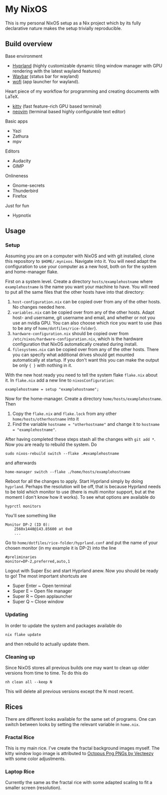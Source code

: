 # My NixOS
This is my personal NixOS setup as a Nix project which by its fully declarative nature makes the setup trivially reproducible.

## Build overview
Base environment 
 * [Hyprland](https://github.com/hyprwm/Hyprland) (highly customizable dynamic tiling window manager with GPU rendering with the latest wayland features) 
 * [Waybar](https://github.com/Alexays/Waybar) (status bar for wayland)
 * [wofi](https://github.com/SimplyCEO/wofi) (app launcher for wayland).

Heart piece of my workflow for programming and creating documents with LaTeX.
 * [kitty](https://sw.kovidgoyal.net/kitty/) (fast feature-rich GPU based terminal) 
 * [neovim](https://github.com/neovim/neovim) (terminal based highly configurable text editor)

Basic apps
 * Yazi
 * Zathura
 * mpv

Editors
 * Audacity
 * GIMP

Onlineness
 * Gnome-secrets
 * Thunderbird
 * Firefox

Just for fun
 * Hypnotix


## Usage

### Setup
Assuming you are on a computer with NixOS and with git installed, clone this repository to `$HOME/.mynixos`. Navigate into it. You will need adapt the configuration to use your computer as a new host, both on for the system and home-manager flake. 

First on a system level. Create a directory `hosts/examplehostname` where `examplehostname` is the name you want your machine to have. You will need to put all the same files that the other hosts have into that directory:
 1. `host-configuration.nix` can be copied over from any of the other hosts. No changes needed here.
 2. `variables.nix` can be copied over from any of the other hosts. Adapt host- and username, git username and email, and whether or not you use an nvidia GPU. You can also choose which rice you want to use (has to be any of `home/dotfiles/rice-folder`).
 3. `hardware-configuration.nix` should be copied over from `/etc/nixos/hardware-configuration.nix`, which is the hardware configuration that NixOS automatically created during install. 
 4. `filesystems.nix` can be copied over from any of the other hosts. There you can specify what additional drives should get mounted automatically at startup. If you don't want this you can make the output be only `{ }` with nothing in it.

With the new host ready you need to tell the system flake `flake.nix` about it. In `flake.nix` add a new line to `nixosConfiguration`:
```
examplehostname = setup "examplehostname";
```

Now for the home-manager. Create a directory `home/hosts/examplehostname`. Then
 1. Copy the `flake.nix` and `flake.lock` from any other `home/hosts/otherhostname` into it 
 2. Find the variable `hostname = "otherhostname"` and change it to `hostname = "examplehostname"`.

After having completed these steps stash all the changes with `git add *`. Now you are ready to rebuild the system. Do
```
sudo nixos-rebuild switch --flake .#examplehostname
```
and afterwards
```
home-manager switch --flake ./home/hosts/examplehostname
```
Reboot for all the changes to apply. Start Hyprland simply by doing `hyprland`. Perhaps the resolution will be off, that is because Hyprland needs to be told which monitor to use (there is multi monitor support, but at the moment I don't know how it works). To see what options are available do
```
hyprctl monitors
```
You'll see something like
```
Monitor DP-2 (ID 0):
	2560x1440@143.85600 at 0x0
    ...
```
Go to `home/dotfiles/rice-folder/hyprland.conf` and put the name of your chosen monitor (in my example it is DP-2) into the line
```
#preliminaries
monitor=DP-2,preferred,auto,1
```
Logout with Super Esc and start Hyprland anew. Now you should be ready to go! The most important shortcuts are
 * Super Enter ~ Open terminal
 * Super E ~ Open file manager
 * Super R ~ Open applauncher
 * Super Q ~ Close window

### Updating
In order to update the system and packages available do
```
nix flake update
```
and then rebuild to actually update them.

### Cleaning up
Since NixOS stores all previous builds one may want to clean up older versions from time to time. To do this do
```
nh clean all --keep N
```
This will delete all previous versions except the N most recent.

## Rices

There are different looks available for the same set of programs. One can switch between looks by setting the relevant variable in `home.nix`.

### Fractal Rice
This is my main rice. I've create the fractal background images myself. The kitty window logo image is attributed to [Octopus Png PNGs by Vecteezy](https://www.vecteezy.com/free-png/octopus-png) with some color adjustments.

### Laptop Rice
Currently the same as the fractal rice with some adapted scaling to fit a smaller screen (resolution).
